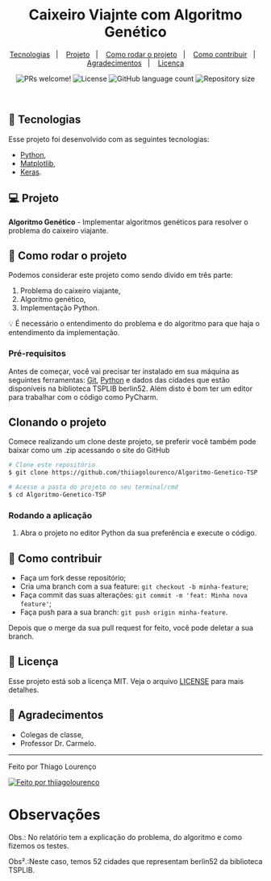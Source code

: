 <h1 align="center">
   Caixeiro Viajnte com Algoritmo Genético
</h1>

<p align="center">
  <a href="#-tecnologias">Tecnologias</a>&nbsp;&nbsp;&nbsp;|&nbsp;&nbsp;&nbsp;
  <a href="#-projeto">Projeto</a>&nbsp;&nbsp;&nbsp;|&nbsp;&nbsp;&nbsp;
  <a href="#-tecnologias">Como rodar o projeto</a>&nbsp;&nbsp;&nbsp;|&nbsp;&nbsp;&nbsp;
  <a href="#-como-rodar-o-projeto">Como contribuir</a>&nbsp;&nbsp;&nbsp;|&nbsp;&nbsp;&nbsp;
  <a href="#-agradecimentos">Agradecimentos</a>&nbsp;&nbsp;&nbsp;|&nbsp;&nbsp;&nbsp;
  <a href="#-licença">Licença</a>
  
</p>

<p align="center">
 <img src="https://img.shields.io/static/v1?label=PRs&message=welcome&color=7159c1&labelColor=000000" alt="PRs welcome!" />

  <img alt="License" src="https://img.shields.io/static/v1?label=license&message=MIT&color=7159c1&labelColor=000000">

  <img alt="GitHub language count" src="https://img.shields.io/github/languages/count/thiiagolourenco/Algoritmo-Genetico-TSP?color=%2304D361">

  <img alt="Repository size" src="https://img.shields.io/github/repo-size/thiiagolourenco/Algoritmo-Genetico-TSP">

</p>

<br>

## 🚀 Tecnologias

Esse projeto foi desenvolvido com as seguintes tecnologias:

- [Python](https://www.python.org/),
- [Matplotlib](https://matplotlib.org/),
- [Keras](https://keras.io/).

## 💻 Projeto

**Algoritmo Genético** - Implementar algoritmos genéticos para resolver o problema do caixeiro viajante.

## 🚀 Como rodar o projeto

Podemos considerar este projeto como sendo divido em três parte:

1. Problema do caixeiro viajante,
2. Algoritmo genético,
3. Implementação Python.

💡 É necessário o entendimento do problema e do algoritmo para que haja o entendimento da implementação.

### Pré-requisitos

Antes de começar, você vai precisar ter instalado em sua máquina as seguintes ferramentas:
[Git](https://git-scm.com), [Python](https://www.python.org/) e dados das cidades que estão disponíveis na biblioteca TSPLIB berlin52.
Além disto é bom ter um editor para trabalhar com o código como PyCharm.

## Clonando o projeto

Comece realizando um clone deste projeto, se preferir você também pode baixar como um .zip acessando o site do GitHub

```bash
# Clone este repositório
$ git clone https://github.com/thiiagolourenco/Algoritmo-Genetico-TSP

# Acesse a pasta do projeto no seu terminal/cmd
$ cd Algoritmo-Genetico-TSP
```

### Rodando a aplicação

1. Abra o projeto no editor Python da sua preferência e execute o código.

## 🤔 Como contribuir

- Faça um fork desse repositório;
- Cria uma branch com a sua feature: `git checkout -b minha-feature`;
- Faça commit das suas alterações: `git commit -m 'feat: Minha nova feature'`;
- Faça push para a sua branch: `git push origin minha-feature`.

Depois que o merge da sua pull request for feito, você pode deletar a sua branch.

## 📝 Licença

Esse projeto está sob a licença MIT. Veja o arquivo [LICENSE](LICENSE.md) para mais detalhes.

## 🙌 Agradecimentos

- Colegas de classe,
- Professor Dr. Carmelo.

---

Feito por Thiago Lourenço

<a href="https://www.linkedin.com/in/thiago-lourenço-201053173/">
  <img alt="Feito por thiiagolourenco" src="https://img.shields.io/badge/-LinkedIn-blue?style=flat&logo=Linkedin&logoColor=white&link=https://www.linkedin.com/in/thiago-lourenço-201053173/">
</a>


# Observações

Obs.: No relatório tem a explicação do problema, do algoritmo e como fizemos os testes.

Obs².:Neste caso, temos 52 cidades que representam berlin52 da biblioteca TSPLIB.
